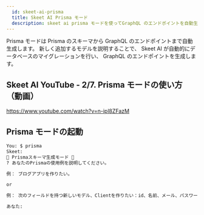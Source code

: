 ```yaml
---
  id: skeet-ai-prisma
  title: Skeet AI Prisma モード
  description: skeet ai prisma モードを使ってGraphQL のエンドポイントを自動生成します。
---
```


Prisma モードは Prisma のスキーマから GraphQL のエンドポイントまで自動生成します。
新しく追加するモデルを説明することで、
Skeet AI が自動的にデータベースのマイグレーションを行い、
GraphQL のエンドポイントを生成します。

## Skeet AI YouTube - 2/7. Prisma モードの使い方（動画）

https://www.youtube.com/watch?v=n-ipl8ZFazM

## Prisma モードの起動

```bash
You: $ prisma
Skeet:
🤖 Prismaスキーマ生成モード 🤖
? あなたのPrismaの使用例を説明してください。

例： ブログアプリを作りたい。

or

例： 次のフィールドを持つ新しいモデル、Clientを作りたい：id、名前、メール、パスワード、作成日、更新日。

あなた:
```
